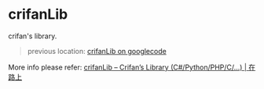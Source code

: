 crifanLib
=========

crifan's library.

> previous location: [crifanLib on googlecode](https://code.google.com/p/crifanlib/)

More info please refer:
[crifanLib – Crifan’s Library (C#/Python/PHP/C/…) | 在路上](http://www.crifan.com/crifan_released_all/crifanlib/)
